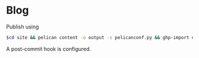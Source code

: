 # Blog

Publish using

```bash
$cd site && pelican content -o output -s pelicanconf.py && ghp-import output && git push origin gh-pages
```

A post-commit hook is configured.